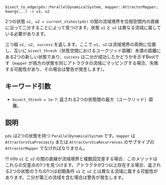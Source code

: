 ```
bisect_to_edge(pds::ParallelDynamicalSystem, mapper::AttractorMapper; kwargs...) -> u1, u2
```

2つの状態 `u1, u2 = current_states(pds)` の間の流域境界を位相空間内の直線に沿って二分することによって見つけます。状態 `u1` と `u2` は異なる流域に属している必要があります。

三つ組 `u1, u2, success` を返します。ここで `u1, u2` は流域境界の両側に位置し、互いに `bisect_thresh`（状態空間におけるユークリッド距離）未満の距離にある2つの新しい状態であり、`success` は二分が成功したかどうかを示すBoolです（`mapper` が両方の状態を同じアトラクタの流域にマッピングする場合、失敗する可能性があり、その場合は警告が発生します）。

## キーワード引数

  * `bisect_thresh = 1e-7`: 返される2つの状態間の最大（ユークリッド）距離。

## 説明

`pds` は2つの状態を持つ `ParallelDynamicalSystem` です。`mapper` は `AttractorsViaProximity` または `AttractorsViaRecurrences` のサブタイプの `AttractorMapper` でなければなりません。

!!! info
    `u1` と `u2` の間の直線が流域境界と複数回交差する場合、このメソッドはこれらの交差点の1つを見つけます。アトラクタが2つ以上存在する場合、返される2つの状態のうちの1つは初期条件 `u1` と `u2` とは異なる流域に属する可能性があります。二分が第三の流域を含む場合は警告が発生します。


